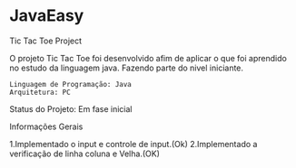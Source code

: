 # JavaEasy
Tic Tac Toe Project


O projeto Tic Tac Toe foi desenvolvido afim de aplicar o que foi aprendido no estudo da linguagem java. Fazendo parte do nivel iniciante.
    
    
    Linguagem de Programação: Java
    Arquitetura: PC

Status do Projeto: Em fase inicial

Informações Gerais

1.Implementado o input e controle de input.(Ok)
2.Implementado a verificação de linha coluna e Velha.(OK)

